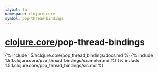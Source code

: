 ```yaml
---
layout: fn
namespace: clojure.core
symbol: pop-thread-bindings
---
```


# [clojure.core](../)/pop-thread-bindings

{% include 1.5.1/clojure.core/pop_thread_bindings/docs.md %}
{% include 1.5.1/clojure.core/pop_thread_bindings/examples.md %}
{% include 1.5.1/clojure.core/pop_thread_bindings/src.md %}

